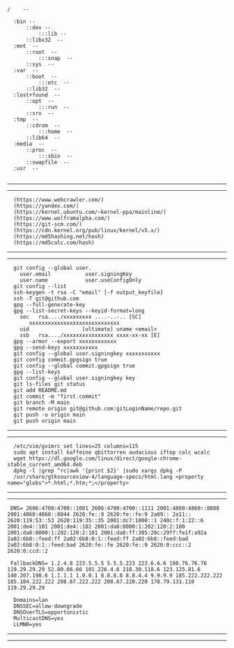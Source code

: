   ```
  /    --

    :bin --
        ::dev --   
            :::lib --
        ::libx32  --
    :mnt  --
        ::root  --
            :::snap  --     
        ::sys  -- 
    :var  --
        ::boot  -- 
            :::etc  --
        ::lib32  --
    :lost+found  --
        ::opt  --
            :::run  --
        ::srv  --
    :tmp  --
        ::cdrom  --
            :::home  --
        ::lib64  --
    :media  --
        ::proc  --
            :::sbin  --
        ::swapfile  --
    :usr  --
    
  ```
---
***    

      (https://www.webcrawler.com/)
      (https://yandex.com/)
      (https://kernel.ubuntu.com/~kernel-ppa/mainline/)
      (https://www.wolframalpha.com/)
      (https://git-scm.com/)
      (https://cdn.kernel.org/pub/linux/kernel/v5.x/)
      (https://md5hashing.net/hash)
      (https://md5calc.com/hash)

---
***

      git config --global user.
        user.email           user.signingKey      
        user.name            user.useConfigOnly
      git config --list
      ssh-keygen -t rsa -C "email" [-f output_keyfile]
      ssh -T git@github.com
      gpg --full-generate-key
      gpg --list-secret-keys --keyid-format=long
        sec   rsa..../xxxxxxxxx ....-..-.. [SC]
           xxxxxxxxxxxxxxxxxxxxxxxxxxxxx
        uid                 [ultimate] uname <email>
        ssb   rsa..../xxxxxxxxxxxxxxxx xxxx-xx-xx [E]
      gpg --armor --export xxxxxxxxxxxx
      gpg --send-keys xxxxxxxxxxx
      git config --global user.signingkey xxxxxxxxxxx
      git config commit.gpgsign true
      git config --global commit.gpgsign true
      gpg --list-keys
      git config --global user.signingkey key
      git ls-files git status
      git add README.md
      git commit -m "first.commit"
      git branch -M main
      git remote origin git@github.com:gitLoginName/repo.git
      git push -u origin main
      git push origin main

---
***

      /etc/vim/gvimrc set lines=25 columns=115
      sudo apt install kaffeine qbittorren audacious iftop calc wcalc
      wget https://dl.google.com/linux/direct/google-chrome-stable_current_amd64.deb
      dpkg -l |grep ^rc|awk '{print $2}' |sudo xargs dpkg -P 
      /usr/share/gtksourceview-4/language-specs/html.lang <property name="globs">*.html;*.htm;*;</property>

---
***

     DNS= 2606:4700:4700::1001 2606:4700:4700::1111 2001:4860:4860::8888 2001:4860:4860::8844 2620:fe::9 2620:fe::fe:9 2a09:: 2a11:: 2620:119:53::53 2620:119:35::35 2001:dc7:1000::1 240c:f:1:22::6 2001:de4::101 2001:de4::102 2001:da8:8000:1:202:120:2:100 2001:da8:8000:1:202:120:2:101 2001:da8:ff:305:20c:29ff:fe1f:a92a 2a02:6b8::feed:ff 2a02:6b8:0:1::feed:ff 2a02:6b8::feed:bad 2a02:6b8:0:1::feed:bad 2620:fe::fe 2620:fe::9 2620:0:ccc::2 2620:0:ccd::2 

     FallbackDNS= 1.2.4.8 223.5.5.5 5.5.5.223 223.6.6.6 180.76.76.76 119.29.29.29 52.80.66.66 101.226.4.6 218.30.118.6 123.125.81.6 140.207.198.6 1.1.1.1 1.0.0.1 8.8.8.8 8.8.4.4 9.9.9.9 185.222.222.222 185.184.222.222 208.67.222.222 208.67.220.220 178.79.131.110 119.29.29.29

      Domains=lan
      DNSSEC=allow-downgrade
      DNSOverTLS=opportunistic
      MulticastDNS=yes
      LLMNR=yes
---
***









